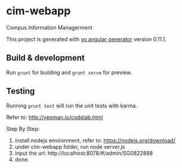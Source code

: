 # cim-webapp
Compus Information Managerment

This project is generated with [yo angular generator](https://github.com/yeoman/generator-angular)
version 0.11.1.

## Build & development

Run `grunt` for building and `grunt serve` for preview.

## Testing

Running `grunt test` will run the unit tests with karma.

Refer to: http://yeoman.io/codelab.html

Step By Step:
1. install nodejs environment, refer to: https://nodejs.org/download/
2. under cim-webapp folder, run node server.js
3. input the url: http://localhost:8078/#/admin/SG0822888
4. done.
